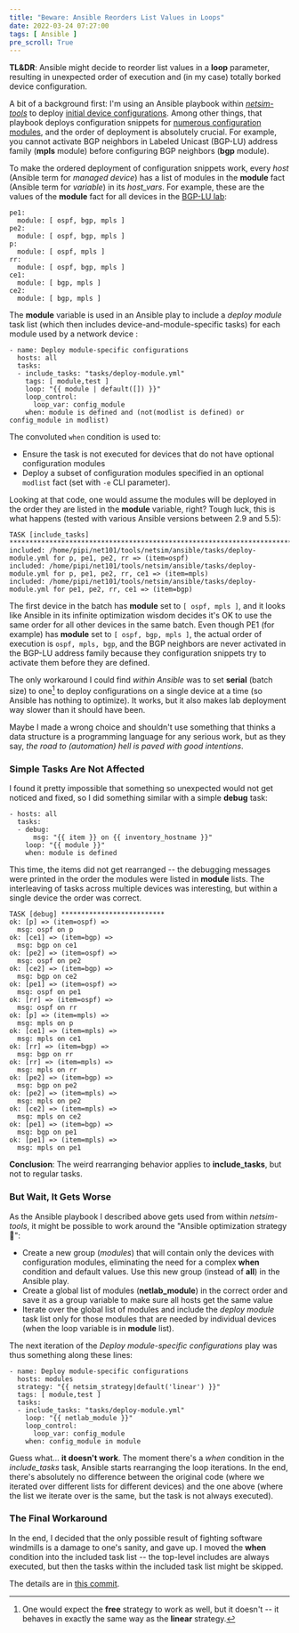 ```yaml
---
title: "Beware: Ansible Reorders List Values in Loops"
date: 2022-03-24 07:27:00
tags: [ Ansible ]
pre_scroll: True
---
```

**TL&DR**: Ansible might decide to reorder list values in a **loop** parameter, resulting in unexpected order of execution and (in my case) totally borked device configuration.

A bit of a background first: I'm using an Ansible playbook within *[netsim-tools](https://netsim-tools.readthedocs.io/en/latest/)* to deploy [initial device configurations](https://netsim-tools.readthedocs.io/en/latest/netlab/initial.html). Among other things, that playbook deploys configuration snippets for [numerous configuration modules](https://netsim-tools.readthedocs.io/en/latest/modules.html), and the order of deployment is absolutely crucial. For example, you cannot activate BGP neighbors in Labeled Unicast (BGP-LU) address family (**mpls** module) before configuring BGP neighbors (**bgp** module).
<!--more-->
To make the ordered deployment of configuration snippets work, every *host* (Ansible term for *managed device*) has a list of modules in the **module** fact (Ansible term for *variable*) in its *host_vars*. For example, these are the values of the **module** fact for all devices in the [BGP-LU lab](https://github.com/ipspace/netlab-examples/tree/master/MPLS/ldp-bgp-lu):

```
pe1:
  module: [ ospf, bgp, mpls ]
pe2:
  module: [ ospf, bgp, mpls ]
p:
  module: [ ospf, mpls ]
rr:
  module: [ ospf, bgp, mpls ]
ce1:
  module: [ bgp, mpls ]
ce2:
  module: [ bgp, mpls ]
```

The **module** variable is used in an Ansible play to include a *deploy module* task list (which then includes device-and-module-specific tasks) for each module used by a network device :

```
- name: Deploy module-specific configurations
  hosts: all
  tasks:
  - include_tasks: "tasks/deploy-module.yml"
    tags: [ module,test ]
    loop: "{{ module | default([]) }}"
    loop_control:
      loop_var: config_module
    when: module is defined and (not(modlist is defined) or config_module in modlist)
```

The convoluted `when` condition is used to:

* Ensure the task is not executed for devices that do not have optional configuration modules
* Deploy a subset of configuration modules specified in an optional `modlist` fact (set with `-e` CLI parameter).

Looking at that code, one would assume the modules will be deployed in the order they are listed in the **module** variable, right? Tough luck, this is what happens (tested with various Ansible versions between 2.9 and 5.5):

```
TASK [include_tasks] ***************************************************************************************************************
included: /home/pipi/net101/tools/netsim/ansible/tasks/deploy-module.yml for p, pe1, pe2, rr => (item=ospf)
included: /home/pipi/net101/tools/netsim/ansible/tasks/deploy-module.yml for p, pe1, pe2, rr, ce1 => (item=mpls)
included: /home/pipi/net101/tools/netsim/ansible/tasks/deploy-module.yml for pe1, pe2, rr, ce1 => (item=bgp)

```

The first device in the batch has **module** set to `[ ospf, mpls ]`, and it looks like Ansible in its infinite optimization wisdom decides it's OK to use the same order for all other devices in the same batch. Even though PE1 (for example) has **module** set to `[ ospf, bgp, mpls ]`, the actual order of execution is `ospf, mpls, bgp`, and the BGP neighbors are never activated in the BGP-LU address family because they configuration snippets try to activate them before they are defined.

The only workaround I could find *within Ansible* was to set **serial** (batch size) to one[^FREE] to deploy configurations on a single device at a time (so Ansible has nothing to optimize). It works, but it also makes lab deployment way slower than it should have been.

Maybe I made a wrong choice and shouldn't use something that thinks a data structure is a programming language for any serious work, but as they say, _the road to (automation) hell is paved with good intentions_.

### Simple Tasks Are Not Affected

I found it pretty impossible that something so unexpected would not get noticed and fixed, so I did something similar with a simple **debug** task:

```
- hosts: all
  tasks:
  - debug:
      msg: "{{ item }} on {{ inventory_hostname }}"
    loop: "{{ module }}"
    when: module is defined
```

This time, the items did not get rearranged -- the debugging messages were printed in the order the modules were listed in **module** lists. The interleaving of tasks across multiple devices was interesting, but within a single device the order was correct.

```
TASK [debug] **************************
ok: [p] => (item=ospf) =>
  msg: ospf on p
ok: [ce1] => (item=bgp) =>
  msg: bgp on ce1
ok: [pe2] => (item=ospf) =>
  msg: ospf on pe2
ok: [ce2] => (item=bgp) =>
  msg: bgp on ce2
ok: [pe1] => (item=ospf) =>
  msg: ospf on pe1
ok: [rr] => (item=ospf) =>
  msg: ospf on rr
ok: [p] => (item=mpls) =>
  msg: mpls on p
ok: [ce1] => (item=mpls) =>
  msg: mpls on ce1
ok: [rr] => (item=bgp) =>
  msg: bgp on rr
ok: [rr] => (item=mpls) =>
  msg: mpls on rr
ok: [pe2] => (item=bgp) =>
  msg: bgp on pe2
ok: [pe2] => (item=mpls) =>
  msg: mpls on pe2
ok: [ce2] => (item=mpls) =>
  msg: mpls on ce2
ok: [pe1] => (item=bgp) =>
  msg: bgp on pe1
ok: [pe1] => (item=mpls) =>
  msg: mpls on pe1
```

**Conclusion**: The weird rearranging behavior applies to **include_tasks**, but not to regular tasks.

### But Wait, It Gets Worse

As the Ansible playbook I described above gets used from within *netsim-tools*, it might be possible to work around the "Ansible optimization strategy 🤪":

* Create a new group (*modules*) that will contain only the devices with configuration modules, eliminating the need for a complex **when** condition and default values. Use this new group (instead of **all**) in the Ansible play.
* Create a global list of modules (**netlab\_module**) in the correct order and save it as a group variable to make sure all hosts get the same value
* Iterate over the global list of modules and include the *deploy module* task list only for those modules that are needed by individual devices (when the loop variable is in **module** list).

The next iteration of the _Deploy module-specific configurations_ play was thus something along these lines:

```
- name: Deploy module-specific configurations
  hosts: modules
  strategy: "{{ netsim_strategy|default('linear') }}"
  tags: [ module,test ]
  tasks:
  - include_tasks: "tasks/deploy-module.yml"
    loop: "{{ netlab_module }}"
    loop_control:
      loop_var: config_module
    when: config_module in module
```

Guess what... **it doesn't work**. The moment there's a *when* condition in the *include_tasks* task, Ansible starts rearranging the loop iterations. In the end, there's absolutely no difference between the original code (where we iterated over different lists for different devices) and the one above (where the list we iterate over is the same, but the task is not always executed).

### The Final Workaround

In the end, I decided that the only possible result of fighting software windmills is a damage to one's sanity, and gave up. I moved the **when** condition into the included task list -- the top-level includes are always executed, but then the tasks within the included task list might be skipped.

The details are in [this commit](https://github.com/ipspace/netlab/commit/da013c44d85bb0fd210ad478b70ffcb24bc762cd).

[^FREE]: One would expect the **free** strategy to work as well, but it doesn't -- it behaves in exactly the same way as the **linear** strategy.
